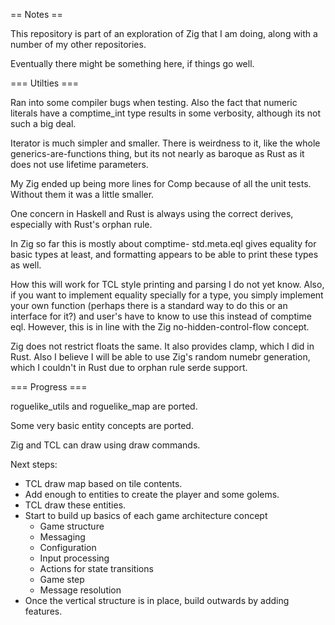 == Notes ==

This repository is part of an exploration of Zig that I am doing, along with a number of my other repositories.

Eventually there might be something here, if things go well.


=== Utilties ===

Ran into some compiler bugs when testing. Also the fact that numeric literals have a comptime_int type
results in some verbosity, although its not such a big deal.


Iterator is much simpler and smaller. There is weirdness to it, like the whole generics-are-functions thing,
but its not nearly as baroque as Rust as it does not use lifetime parameters.


My Zig ended up being more lines for Comp because of all the unit tests. Without them it was a little smaller.


One concern in Haskell and Rust is always using the correct derives, especially with Rust's
orphan rule.

In Zig so far this is mostly about comptime- std.meta.eql gives equality for basic types at least,
and formatting appears to be able to print these types as well.

How this will work for TCL style printing and parsing I do not yet know. Also, if you want to
implement equality specially for a type, you simply implement your own function (perhaps there
is a standard way to do this or an interface for it?) and user's have to know to use this instead
of comptime eql. However, this is in line with the Zig no-hidden-control-flow concept.


Zig does not restrict floats the same. It also provides clamp, which I did in Rust.
Also I believe I will be able to use Zig's random numebr generation, which I couldn't in Rust
due to orphan rule serde support.


=== Progress ===

roguelike_utils and roguelike_map are ported.

Some very basic entity concepts are ported.

Zig and TCL can draw using draw commands.

Next steps:

  * TCL draw map based on tile contents.
  * Add enough to entities to create the player and some golems.
  * TCL draw these entities.
  * Start to build up basics of each game architecture concept
    * Game structure
    * Messaging
    * Configuration
    * Input processing
    * Actions for state transitions
    * Game step
    * Message resolution
  * Once the vertical structure is in place, build outwards by adding features.
